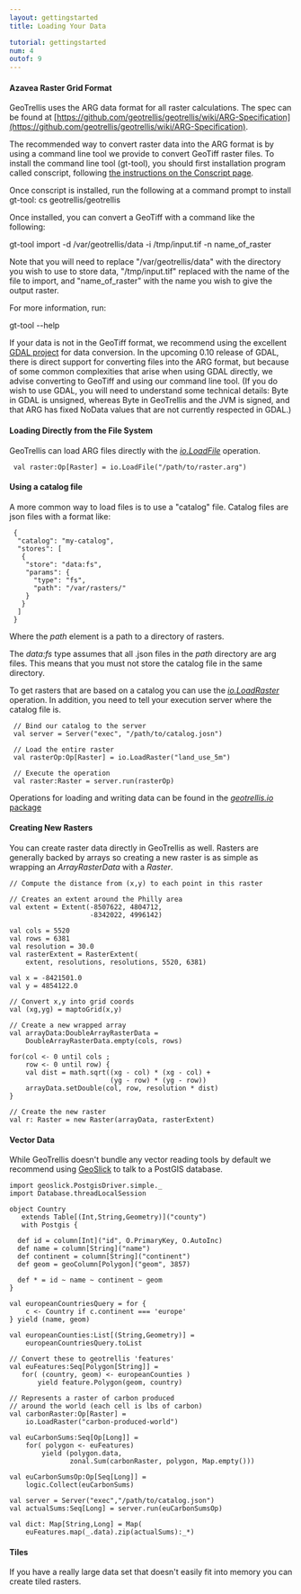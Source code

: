 ```yaml
---
layout: gettingstarted
title: Loading Your Data

tutorial: gettingstarted
num: 4
outof: 9
---
```


#### Azavea Raster Grid Format

GeoTrellis uses the ARG data format for all raster calculations. The
spec can be found at
[https://github.com/geotrellis/geotrellis/wiki/ARG-Specification](https://github.com/geotrellis/geotrellis/wiki/ARG-Specification).

The recommended way to convert raster data into the ARG format is by using a command line tool we provide to 
convert GeoTiff raster files.  To install the command line tool (gt-tool), you should first installation program called conscript, following
[the instructions on the Conscript page][csrm]. 

Once conscript is installed, run the following at a command prompt to install gt-tool:
     cs geotrellis/geotrellis

Once installed, you can convert a GeoTiff with a command like the following:

  gt-tool import -d /var/geotrellis/data -i /tmp/input.tif -n name_of_raster

Note that you will need to replace "/var/geotrellis/data" with the directory you wish to use to store data, "/tmp/input.tif"
replaced with the name of the file to import, and "name_of_raster" with the name you wish to give the output raster.

For more information, run: 

  gt-tool --help 

If your data is not in the GeoTiff format, we recommend using the excellent [GDAL project](http://www.gdal.org/) for data conversion.
In the upcoming 0.10 release of GDAL, there is direct support for converting files into the ARG format, but because of some common
complexities that arise when using GDAL directly, we advise converting to GeoTiff and using our command line tool.  (If you do wish
to use GDAL, you will need to understand some technical details: Byte in GDAL is unsigned, whereas Byte in GeoTrellis and the JVM is 
signed, and that ARG has fixed NoData values that are not currently respected in GDAL.)
 

#### Loading Directly from the File System

GeoTrellis can load ARG files directly with the [*io.LoadFile*](http://geotrellis.github.com/scaladocs/latest/api/#geotrellis.io.LoadFile)
operation.

     val raster:Op[Raster] = io.LoadFile("/path/to/raster.arg")


#### Using a catalog file

A more common way to load files is to use a "catalog" file. Catalog
files are json files with a format like:


     {
      "catalog": "my-catalog",
      "stores": [
       {
        "store": "data:fs",
        "params": {
          "type": "fs",
          "path": "/var/rasters/"
        }
       }
      ]
     }

Where the *path* element is a path to a directory of rasters.

The *data:fs* type assumes that all .json files in the *path* directory
are arg files. This means that you must not store the catalog file in
the same directory.

To get rasters that are based on a catalog you can use the
[*io.LoadRaster*](http://geotrellis.github.com/scaladocs/latest/api/#geotrellis.io.LoadRaster) operation. In addition, you need to tell your execution server where the catalog file is.

     // Bind our catalog to the server
     val server = Server("exec", "/path/to/catalog.josn")

     // Load the entire raster
     val rasterOp:Op[Raster] = io.LoadRaster("land_use_5m")

     // Execute the operation
     val raster:Raster = server.run(rasterOp)

Operations for loading and writing data can be found in the
[*geotrellis.io* package](http://geotrellis.github.com/scaladocs/latest/api/#geotrellis.io.package)

#### Creating New Rasters

You can create raster data directly in GeoTrellis as well. Rasters are
generally backed by arrays so creating a new raster is as simple as
wrapping an *ArrayRasterData* with a *Raster*.

    // Compute the distance from (x,y) to each point in this raster

    // Creates an extent around the Philly area
    val extent = Extent(-8507622, 4804712,
                        -8342022, 4996142)

    val cols = 5520
    val rows = 6381
    val resolution = 30.0
    val rasterExtent = RasterExtent(
        extent, resolutions, resolutions, 5520, 6381)

    val x = -8421501.0
    val y = 4854122.0

    // Convert x,y into grid coords
    val (xg,yg) = maptoGrid(x,y)

    // Create a new wrapped array
    val arrayData:DoubleArrayRasterData =
        DoubleArrayRasterData.empty(cols, rows)

    for(col <- 0 until cols ;
        row <- 0 until row) {
        val dist = math.sqrt((xg - col) * (xg - col) + 
                             (yg - row) * (yg - row))
        arrayData.setDouble(col, row, resolution * dist)
    }

    // Create the new raster
    val r: Raster = new Raster(arrayData, rasterExtent)


#### Vector Data

While GeoTrellis doesn't bundle any vector reading tools by default we
recommend using [GeoSlick](https://github.com/ahinz/GeoSlick) to talk to
a PostGIS database.

    import geoslick.PostgisDriver.simple._
    import Database.threadLocalSession

    object Country
       extends Table[(Int,String,Geometry)]("county")
       with Postgis {

      def id = column[Int]("id", O.PrimaryKey, O.AutoInc)
      def name = column[String]("name")
      def continent = column[String]("continent")
      def geom = geoColumn[Polygon]("geom", 3857)

      def * = id ~ name ~ continent ~ geom
    }

    val europeanCountriesQuery = for {
        c <- Country if c.continent === 'europe'
    } yield (name, geom)

    val europeanCounties:List[(String,Geometry)] =
        europeanCountriesQuery.toList

    // Convert these to geotrellis 'features'
    val euFeatures:Seq[Polygon[String]] =
       for( (country, geom) <- europeanCounties )
           yield feature.Polygon(geom, country)

    // Represents a raster of carbon produced
    // around the world (each cell is lbs of carbon)
    val carbonRaster:Op[Raster] =
        io.LoadRaster("carbon-produced-world")

    val euCarbonSums:Seq[Op[Long]] =
        for( polygon <- euFeatures)
            yield (polygon.data,
                   zonal.Sum(carbonRaster, polygon, Map.empty()))

    val euCarbonSumsOp:Op[Seq[Long]] =
        logic.Collect(euCarbonSums)

    val server = Server("exec","/path/to/catalog.json")
    val actualSums:Seq[Long] = server.run(euCarbonSumsOp)

    val dict: Map[String,Long] = Map(
        euFeatures.map(_.data).zip(actualSums):_*)



#### Tiles

If you have a really large data set that doesn't easily fit into memory
you can create tiled rasters. 


[csrm]: https://github.com/n8han/conscript#readme
